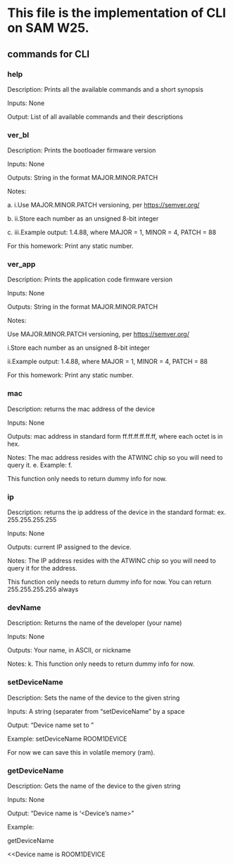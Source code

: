 # This file is the implementation of CLI on SAM W25.

## commands for CLI
### help
Description: Prints all the available commands and a short synopsis

Inputs: None

Output: List of all available commands and their descriptions
### ver_bl
Description: Prints the bootloader firmware version

Inputs: None

Outputs: String in the format MAJOR.MINOR.PATCH

Notes:

a. i.Use MAJOR.MINOR.PATCH versioning, per https://semver.org/

b. ii.Store each number as an unsigned 8-bit integer

c. iii.Example output: 1.4.88, where MAJOR = 1, MINOR = 4, PATCH = 88

For this homework: Print any static number.
### ver_app
Description: Prints the application code firmware version

Inputs: None

Outputs: String in the format MAJOR.MINOR.PATCH

Notes:

Use MAJOR.MINOR.PATCH versioning, per https://semver.org/

i.Store each number as an unsigned 8-bit integer

ii.Example output: 1.4.88, where MAJOR = 1, MINOR = 4, PATCH = 88

For this homework: Print any static number.
### mac
Description: returns the mac address of the device

Inputs: None

Outputs: mac address in standard form ff.ff.ff.ff.ff.ff, where each octet is in hex.

Notes: The mac address resides with the ATWINC chip so you will need to query it. e. Example: f.

This function only needs to return dummy info for now.
### ip
Description: returns the ip address of the device in the standard format: ex. 255.255.255.255

Inputs: None

Outputs: current IP assigned to the device.

Notes: The IP address resides with the ATWINC chip so you will need to query it for the address.

This function only needs to return dummy info for now. You can return 255.255.255.255 always
### devName
Description: Returns the name of the developer (your name)

Inputs: None

Outputs: Your name, in ASCII, or nickname

Notes: k. This function only needs to return dummy info for now.
### setDeviceName <string name>
Description: Sets the name of the device to the given string

Inputs: A string (separater from “setDeviceName” by a space

Output: “Device name set to <string name>”

Example: setDeviceName ROOM1DEVICE

For now we can save this in volatile memory (ram).
### getDeviceName
Description: Gets the name of the device to the given string

Inputs: None

Output: “Device name is ‘<Device’s name>”

Example:

getDeviceName

<<Device name is ROOM1DEVICE

